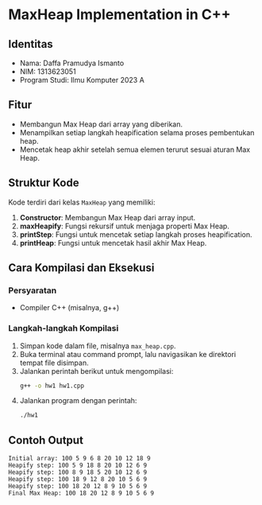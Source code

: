 # MaxHeap Implementation in C++

## Identitas
- Nama: Daffa Pramudya Ismanto
- NIM: 1313623051
- Program Studi: Ilmu Komputer 2023 A

## Fitur
- Membangun Max Heap dari array yang diberikan.
- Menampilkan setiap langkah heapification selama proses pembentukan heap.
- Mencetak heap akhir setelah semua elemen terurut sesuai aturan Max Heap.

## Struktur Kode
Kode terdiri dari kelas `MaxHeap` yang memiliki:
1. **Constructor**: Membangun Max Heap dari array input.
2. **maxHeapify**: Fungsi rekursif untuk menjaga properti Max Heap.
3. **printStep**: Fungsi untuk mencetak setiap langkah proses heapification.
4. **printHeap**: Fungsi untuk mencetak hasil akhir Max Heap.

## Cara Kompilasi dan Eksekusi
### Persyaratan
- Compiler C++ (misalnya, g++)

### Langkah-langkah Kompilasi
1. Simpan kode dalam file, misalnya `max_heap.cpp`.
2. Buka terminal atau command prompt, lalu navigasikan ke direktori tempat file disimpan.
3. Jalankan perintah berikut untuk mengompilasi:
   ```sh
   g++ -o hw1 hw1.cpp
   ```
4. Jalankan program dengan perintah:
   ```sh
   ./hw1
   ```

## Contoh Output
```
Initial array: 100 5 9 6 8 20 10 12 18 9
Heapify step: 100 5 9 18 8 20 10 12 6 9
Heapify step: 100 8 9 18 5 20 10 12 6 9
Heapify step: 100 18 9 12 8 20 10 5 6 9
Heapify step: 100 18 20 12 8 9 10 5 6 9
Final Max Heap: 100 18 20 12 8 9 10 5 6 9
```

